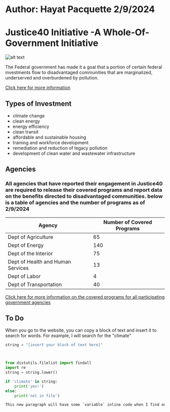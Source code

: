 # Author: Hayat Pacquette 2/9/2024

# Justice40 Initiative -A Whole-Of-Government Initiative

![alt text](https://www.whitehouse.gov/wp-content/uploads/2021/01/wh_social-share.png)

The Federal government has made it a goal that a portion of certain federal investments flow to disadvantaged communities that are marginalized, underserved and overburdened by pollution.

[Click here for  more information](https://www.whitehouse.gov/environmentaljustice/justice40/)

## Types of Investment
- climate change
- clean energy
- energy efficiency
- clean transit
- affordable and sustainable housing
- training and workforce development
- remediation and reduction of legacy pollution
- development of clean water and wastewater infrastructure

## Agencies 
  ### All agencies that have reported their engagement in Justice40 are required to release their covered programs and report data on the benefits directed to disadvantaged communities. below is a table of agencies and the number of programs as of 2/9/2024

 | Agency | Number of Covered Programs|
 | --- | --- |
 | Dept of Agriculture| 65 |
 | Dept of Energy | 140|
 | Dept of the Interior| 75 |
 | Dept of Health and Human Services | 13 |
 | Dept of Labor| 4 |
 | Dept of Transportation| 40 |

 [Click here for more information on the covered programs for all participating government agencies](https://www.whitehouse.gov/environmentaljustice/justice40/)
 
 
 
[^1]:** My Footnote
[^2]: All information on this markdown page was source from WH.gov
[^3]: I would have included this footnote at the bottom except that everything after my python script was included in that cell and I could not figure out how to exit the "To Do" cell
  



## To Do
When you go to the website, you can copy a block of text and insert it to search for words. For example, I will search for the "climate"


```python
string = "[insert your block of text here]"



from distutils.filelist import findall
import re
string = string.lower()

if 'climate' in string:
    print('yes!')
else:
    print('not in file')

This new paragraph will have some `variable` inline code when I find one applicable for this project.


